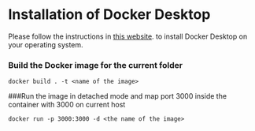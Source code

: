 # Installation of Docker Desktop
Please follow the instructions in [this website](https://docs.docker.com/get-docker/). to install Docker Desktop on your operating system.

### Build the Docker image for the current folder
```
docker build . -t <name of the image>
```

###Run the image in detached mode and map port 3000 inside the container with 3000 on current host
```
docker run -p 3000:3000 -d <the name of the image>
```
